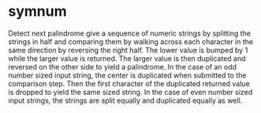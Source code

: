 # symnum
Detect next palindrome give a sequence of numeric strings by splitting the strings in half and comparing them by 
walking across each character in the same direction by reversing the right half. The lower value is bumped by 1
while the larger value is returned. The larger value is then duplicated and reversed on the other side to yield
a palindrome. In the case of an odd number sized input string, the center is duplicated when submitted to the comparison
step. Then the first character of the duplicated returned value is dropped to yield the same sized string. In the
case of even number sized input strings, the strings are split equally and duplicated equally as well.
